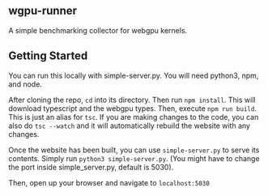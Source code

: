 <!--
SPDX-FileCopyrightText: 2024 University of Rochester

SPDX-License-Identifier: CC-BY-SA-4.0
-->

## wgpu-runner

A simple benchmarking collector for webgpu kernels.


## Getting Started

You can run this locally with simple-server.py. You will need python3, npm, and node.

After cloning the repo, `cd` into its directory.  Then run `npm install`.  This will download typescript and the webgpu types.  Then, execute `npm run build`.  This is just an alias for `tsc`. If you are making changes to the code, you can also do `tsc --watch` and it will automatically rebuild the website with any changes.

Once the website has been built, you can use `simple-server.py` to serve its contents. Simply run `python3 simple-server.py`.  (You might have to change the port inside simple_server.py, default is 5030).

Then, open up your browser and navigate to `localhost:5030`
